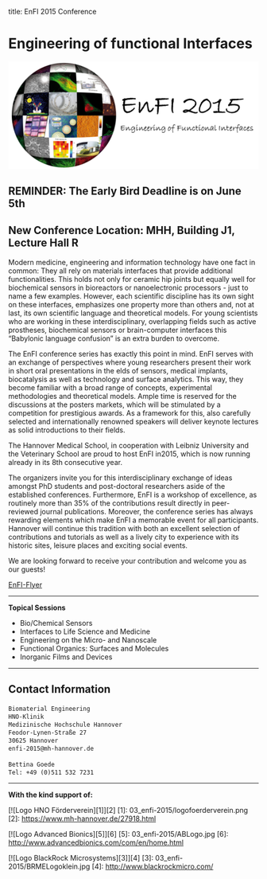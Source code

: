 title: EnFI 2015 Conference

Engineering of functional Interfaces
====================================

![Logo EnFI 2015](03_enfi-2015/neueslogo.png)


REMINDER: The Early Bird Deadline is on June 5th 
---

New Conference Location: MHH, Building J1, Lecture Hall R
---


Modern medicine, engineering and information technology have one fact in common: They all rely on materials interfaces that provide additional functionalities. This holds not only for ceramic hip joints but equally well for biochemical sensors in bioreactors or nanoelectronic processors - just to name a few examples. However, each scientific discipline has its own sight on these interfaces, emphasizes one property more than others and, not at last, its own scientific language and theoretical models. For young scientists who are working in these interdisciplinary, overlapping fields such as active prostheses, biochemical sensors or brain-computer interfaces this “Babylonic language confusion” is an extra burden to overcome.

The EnFI conference series has exactly this point in mind. EnFI serves with an exchange of perspectives where young researchers present their work in short oral presentations in the   elds of sensors, medical implants, biocatalysis as well as technology and surface analytics. This way, they become familiar with a broad range of concepts, experimental methodologies and theoretical models. Ample time is reserved for the discussions at the posters markets, which will be stimulated by a competition for prestigious awards. As a framework for this, also carefully selected and internationally renowned speakers will deliver keynote lectures as solid introductions to their fields.

The Hannover Medical School, in cooperation with Leibniz University and the Veterinary School are proud to host EnFI in2015, which is now running already in its 8th consecutive year.
 
The organizers invite you for this interdisciplinary exchange of ideas amongst PhD students and post-doctoral researchers aside of the established conferences. Furthermore, EnFI is a workshop of excellence, as routinely more than 35% of the contributions result directly in peer-reviewed journal publications. Moreover, the conference series has always rewarding elements which make EnFI a memorable event for all participants. Hannover will continue this tradition with both an excellent selection of contributions and tutorials as well as a lively city to experience with its historic sites, leisure places and exciting social events.

We are looking forward to receive your contribution and welcome you as our guests!

[EnFI-Flyer](03_enfi-2015/enfi2015flyer.pdf)  

---
**Topical Sessions**   


* Bio/Chemical Sensors   
* Interfaces to Life Science and Medicine   
* Engineering on the Micro- and Nanoscale   
* Functional Organics: Surfaces and Molecules   
* Inorganic Films and Devices   

---


Contact Information
-------

```
Biomaterial Engineering
HNO-Klinik
Medizinische Hochschule Hannover
Feodor-Lynen-Straße 27
30625 Hannover
enfi-2015@mh-hannover.de

Bettina Goede
Tel: +49 (0)511 532 7231
```

--------------------------------------------------------
**With the kind support of:**



[![Logo HNO Förderverein][1]][2]
[1]: 03_enfi-2015/logofoerderverein.png
[2]: https://www.mh-hannover.de/27918.html

[![Logo Advanced Bionics][5]][6]
[5]: 03_enfi-2015/ABLogo.jpg
[6]: http://www.advancedbionics.com/com/en/home.html

[![Logo BlackRock Microsystems][3]][4]
[3]: 03_enfi-2015/BRMELogoklein.jpg
[4]: http://www.blackrockmicro.com/


